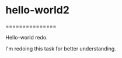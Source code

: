 # hello-world2
===============


Hello-world redo.

I'm redoing this task for better understanding.
